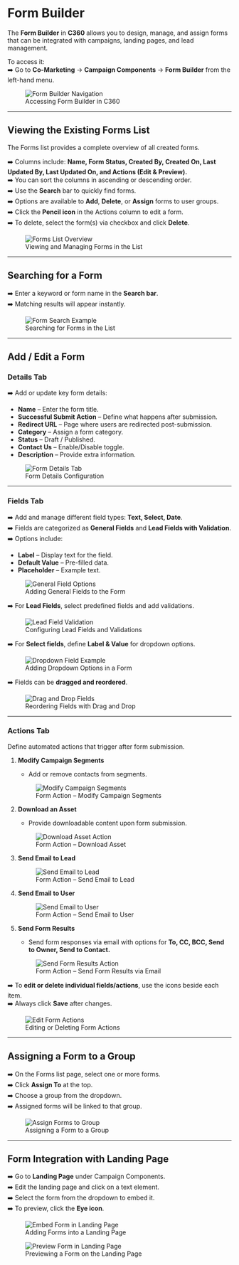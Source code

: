 # **Form Builder**

The **Form Builder** in **C360** allows you to design, manage, and assign forms that can be integrated with campaigns, landing pages, and lead management.  

To access it:  
➡️ Go to **Co-Marketing** → **Campaign Components** → **Form Builder** from the left-hand menu.  

<figure>
  <img src="/media/image35.png" alt="Form Builder Navigation" />
  <figcaption>Accessing Form Builder in C360</figcaption>
</figure>

---

## **Viewing the Existing Forms List**

The Forms list provides a complete overview of all created forms.  

➡️ Columns include: **Name, Form Status, Created By, Created On, Last Updated By, Last Updated On, and Actions (Edit & Preview).**  
➡️ You can sort the columns in ascending or descending order.  
➡️ Use the **Search** bar to quickly find forms.  
➡️ Options are available to **Add**, **Delete**, or **Assign** forms to user groups.  
➡️ Click the **Pencil icon** in the Actions column to edit a form.  
➡️ To delete, select the form(s) via checkbox and click **Delete**.  

<figure>
  <img src="/media/image36.png" alt="Forms List Overview" />
  <figcaption>Viewing and Managing Forms in the List</figcaption>
</figure>

---

## **Searching for a Form**

➡️ Enter a keyword or form name in the **Search bar**.  
➡️ Matching results will appear instantly.  

<figure>
  <img src="/media/image37.png" alt="Form Search Example" />
  <figcaption>Searching for Forms in the List</figcaption>
</figure>

---

## **Add / Edit a Form**

### **Details Tab**
➡️ Add or update key form details:  
- **Name** – Enter the form title.  
- **Successful Submit Action** – Define what happens after submission.  
- **Redirect URL** – Page where users are redirected post-submission.  
- **Category** – Assign a form category.  
- **Status** – Draft / Published.  
- **Contact Us** – Enable/Disable toggle.  
- **Description** – Provide extra information.  

<figure>
  <img src="/media/image38.png" alt="Form Details Tab" />
  <figcaption>Form Details Configuration</figcaption>
</figure>

---

### **Fields Tab**
➡️ Add and manage different field types: **Text, Select, Date**.  
➡️ Fields are categorized as **General Fields** and **Lead Fields with Validation**.  
➡️ Options include:  

- **Label** – Display text for the field.  
- **Default Value** – Pre-filled data.  
- **Placeholder** – Example text.  

<figure>
  <img src="/media/image2f.png" alt="General Field Options" />
  <figcaption>Adding General Fields to the Form</figcaption>
</figure>

➡️ For **Lead Fields**, select predefined fields and add validations.  

<figure>
  <img src="/media/image30.png" alt="Lead Field Validation" />
  <figcaption>Configuring Lead Fields and Validations</figcaption>
</figure>

➡️ For **Select fields**, define **Label & Value** for dropdown options.  

<figure>
  <img src="/media/image31.png" alt="Dropdown Field Example" />
  <figcaption>Adding Dropdown Options in a Form</figcaption>
</figure>

➡️ Fields can be **dragged and reordered**.  

<figure>
  <img src="/media/image32.png" alt="Drag and Drop Fields" />
  <figcaption>Reordering Fields with Drag and Drop</figcaption>
</figure>

---

### **Actions Tab**
Define automated actions that trigger after form submission.  

1. **Modify Campaign Segments**  
   - Add or remove contacts from segments.  

   <figure>
     <img src="/media/image44.png" alt="Modify Campaign Segments" />
     <figcaption>Form Action – Modify Campaign Segments</figcaption>
   </figure>

2. **Download an Asset**  
   - Provide downloadable content upon form submission.  

   <figure>
     <img src="/media/image45.png" alt="Download Asset Action" />
     <figcaption>Form Action – Download Asset</figcaption>
   </figure>

3. **Send Email to Lead**  

   <figure>
     <img src="/media/image46.png" alt="Send Email to Lead" />
     <figcaption>Form Action – Send Email to Lead</figcaption>
   </figure>

4. **Send Email to User**  

   <figure>
     <img src="/media/image47.png" alt="Send Email to User" />
     <figcaption>Form Action – Send Email to User</figcaption>
   </figure>

5. **Send Form Results**  
   - Send form responses via email with options for **To, CC, BCC, Send to Owner, Send to Contact.**  

   <figure>
     <img src="/media/image48.png" alt="Send Form Results Action" />
     <figcaption>Form Action – Send Form Results via Email</figcaption>
   </figure>

➡️ To **edit or delete individual fields/actions**, use the icons beside each item.  
➡️ Always click **Save** after changes.  

<figure>
  <img src="/media/image49.png" alt="Edit Form Actions" />
  <figcaption>Editing or Deleting Form Actions</figcaption>
</figure>

---

## **Assigning a Form to a Group**

➡️ On the Forms list page, select one or more forms.  
➡️ Click **Assign To** at the top.  
➡️ Choose a group from the dropdown.  
➡️ Assigned forms will be linked to that group.  

<figure>
  <img src="/media/image50.png" alt="Assign Forms to Group" />
  <figcaption>Assigning a Form to a Group</figcaption>
</figure>

---

## **Form Integration with Landing Page**

➡️ Go to **Landing Page** under Campaign Components.  
➡️ Edit the landing page and click on a text element.  
➡️ Select the form from the dropdown to embed it.  
➡️ To preview, click the **Eye icon**.  

<figure>
  <img src="/media/image51.png" alt="Embed Form in Landing Page" />
  <figcaption>Adding Forms into a Landing Page</figcaption>
</figure>

<figure>
  <img src="/media/image52.png" alt="Preview Form in Landing Page" />
  <figcaption>Previewing a Form on the Landing Page</figcaption>
</figure>
